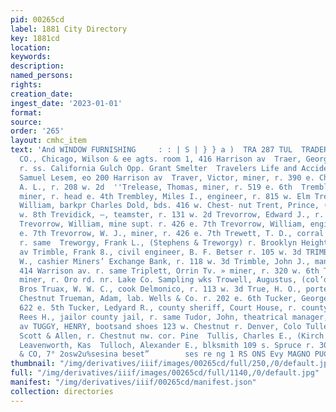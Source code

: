 ```yaml
---
pid: 00265cd
label: 1881 City Directory
key: 1881cd
location: 
keywords: 
description: 
named_persons: 
rights: 
creation_date: 
ingest_date: '2023-01-01'
format: 
source: 
order: '265'
layout: cmhc_item
text: 'And WINDOW FURNISHING     : : | S | } } a )  TRA 287 TUL  TRADERS INSURANCE
  CO., Chicago, Wilson & ee agts. room 1, 416 Harrison av  Traer, George E., prospector,
  r. ss. California Gulch Opp. Grant Smelter  Travelers Life and Accident Ins. Co.,
  Samuel Lesem, eo 200 Harrison av  Traver, Victor, miner, r. 390 e. Chestnut  Treat,
  A. L., r. 208 w. 2d  ''Trelease, Thomas, miner, r. 519 e. 6th  Tremble, William,
  miner, r. head e. 4th Trembley, Miles I., engineer, r. 815 w. Elm Trenkenschuh,
  William, barkpr Charles Dold, bds. 416 w. Chest- nut Trent, Prince, (col’d) r. 120
  w. 8th Trevidick, —, teamster, r. 131 w. 2d Trevorrow, Edward J., r. 426 e. 7th
  Trevorrow, William, mine supt. r. 426 e. 7th Trevorrow, William, engineer, r. 426
  e. 7th Trevorrow, W. J., miner, r. 426 e. 7th Trewett, T. D., corral 705 w. Chestnut
  r. same  Treworgy, Frank L., (Stephens & Treworgy) r. Brooklyn Heights  foot Harrison
  av Trimble, Frank 8., civil engineer, B. F. Betser r. 105 w. 3d TRIMBLE, GEORGE
  W., cashier Miners’ Exchange Bank, r. 118 w. 3d Trimble, John J., manager T.S. Clayton
  414 Warrison av. r. same Triplett, Orrin Tv. » miner, r. 320 w. 6th Trottier, Joseph,
  miner, r. Oro rd. nr. Lake Co. Sampling wks Trowell, Augustus, (col’d) barber Chadbourne
  Bros Truax, W. W. C., cook Delmonico, r. 113 w. 3d True, H. O., porter, r. 150 e.
  Chestnut Trueman, Adam, lab. Wells & Co. r. 202 e. 6th Tucker, George, miner, bds.
  622 e. 5th Tucker, Ledyard R., county sheriff, Court House, r. county jail Tucker,
  Rees H., jailor county jail, r. same Tudor, John, theatrical manager, r. 108 Harrison
  av TUGGY, HENRY, bootsand shoes 123 w. Chestnut r. Denver, Colo Tulley, D. G., driver
  Scott & Allen, r. Chestnut nw. cor. Pine  Tullis, Charles E., (Kirch & Tullis) r.
  Leavenworth, Kas  Tulloch, Alexander E., blksmith 109 s. Spruce r. 300 w. Elm  McMILLEN
  & CO, 7° 2osw2u%sesina beset”        ses re ng 1 RS ONS Evy MAGNO PUC YHA ONINTIN '
thumbnail: "/img/derivatives/iiif/images/00265cd/full/250,/0/default.jpg"
full: "/img/derivatives/iiif/images/00265cd/full/1140,/0/default.jpg"
manifest: "/img/derivatives/iiif/00265cd/manifest.json"
collection: directories
---
```


